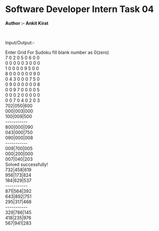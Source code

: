 # Software Developer Intern Task 04<br>
<p><b>Author :- Ankit Kirat</b></p><br>

Input/Output:-<br>

Enter Grid For Sudoku fill blank number as 0(zero)<br>
7 0 2 0 5 0 6 0 0<br>
0 0 0 0 0 3 0 0 0<br>
1 0 0 0 0 9 5 0 0<br>
8 0 0 0 0 0 0 9 0<br>
0 4 3 0 0 0 7 5 0<br>
0 9 0 0 0 0 0 0 8<br>
0 0 9 7 0 0 0 0 5<br>
0 0 0 2 0 0 0 0 0<br>
0 0 7 0 4 0 2 0 3<br>
702|050|600<br>
000|003|000<br>
100|009|500<br>
-----------<br>
800|000|090<br>
043|000|750<br>
090|000|008<br>
-----------<br>
009|700|005<br>
000|200|000<br>
007|040|203<br>
Solved successfully!<br>
732|458|619<br>
956|173|824<br>
184|629|537<br>
-----------<br>
871|564|392<br>
643|892|751<br>
295|317|468<br>
-----------<br>
329|786|145<br>
418|235|976<br>
567|941|283<br>